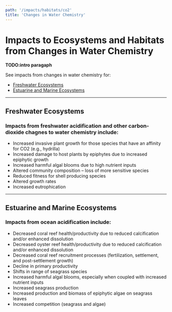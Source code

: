 ```yaml
---
path: '/impacts/habitats/co2'
title: 'Changes in Water Chemistry'
---
```


# Impacts to Ecosystems and Habitats from Changes in Water Chemistry

**TODO:intro paragaph**

See impacts from changes in water chemistry for:

- [Freshwater Ecosystems](#Freshwater)
- [Estuarine and Marine Ecosystems](#Marine)

<hr id="Freshwater"></hr>

## Freshwater Ecosystems

### Impacts from freshwater acidification and other carbon-dioxide chagnes to water chemistry include:

- Increased invasive plant growth for those species that have an affinity for CO2 (e.g., hydrilla)
- Increased damage to host plants by epiphytes due to increased epiphytic growth
- Increased harmful algal blooms due to high nutrient inputs
- Altered community composition – loss of more sensitive species
- Reduced fitness for shell producing species
- Altered growth rates
- Increased eutrophication

<hr id="Marine"></hr>

## Estuarine and Marine Ecosystems

### Impacts from ocean acidification include:

- Decreased coral reef health/productivity due to reduced calcification and/or enhanced dissolution
- Decreased oyster reef health/productivity due to reduced calcification and/or enhanced dissolution
- Decreased coral reef recruitment processes (fertilization, settlement, and post-settlement growth)
- Decline in primary productivity
- Shifts in range of seagrass species
- Increased harmful algal blooms, especially when coupled with increased nutrient inputs
- Increased seagrass production
- Increased production and biomass of epiphytic algae on seagrass leaves
- Increased competition (seagrass and algae)

